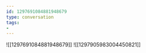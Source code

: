 ```yaml
---
id: 1297691084881948679
type: conversation
tags:
- 
---
```

![[1297691084881948679]]
![[1297905983004450821]]

